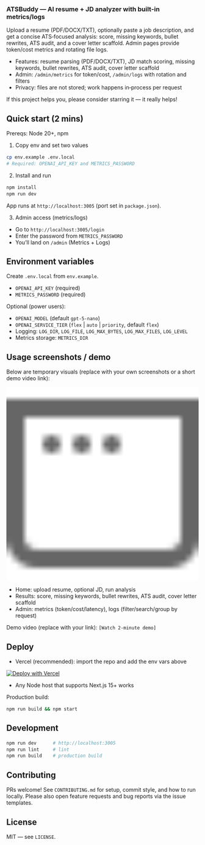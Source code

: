### ATSBuddy — AI resume + JD analyzer with built‑in metrics/logs

Upload a resume (PDF/DOCX/TXT), optionally paste a job description, and get a concise ATS‑focused analysis: score, missing keywords, bullet rewrites, ATS audit, and a cover letter scaffold. Admin pages provide token/cost metrics and rotating file logs.

- Features: resume parsing (PDF/DOCX/TXT), JD match scoring, missing keywords, bullet rewrites, ATS audit, cover letter scaffold
- Admin: `/admin/metrics` for token/cost, `/admin/logs` with rotation and filters
- Privacy: files are not stored; work happens in‑process per request

If this project helps you, please consider starring it — it really helps!

## Quick start (2 mins)

Prereqs: Node 20+, npm

1) Copy env and set two values

```bash
cp env.example .env.local
# Required: OPENAI_API_KEY and METRICS_PASSWORD
```

2) Install and run

```bash
npm install
npm run dev
```

App runs at `http://localhost:3005` (port set in `package.json`).

3) Admin access (metrics/logs)

- Go to `http://localhost:3005/login`
- Enter the password from `METRICS_PASSWORD`
- You’ll land on `/admin` (Metrics + Logs)

## Environment variables
Create `.env.local` from `env.example`.

- `OPENAI_API_KEY` (required)
- `METRICS_PASSWORD` (required)

Optional (power users):
- `OPENAI_MODEL` (default `gpt-5-nano`)
- `OPENAI_SERVICE_TIER` (`flex` | `auto` | `priority`, default `flex`)
- Logging: `LOG_DIR`, `LOG_FILE`, `LOG_MAX_BYTES`, `LOG_MAX_FILES`, `LOG_LEVEL`
- Metrics storage: `METRICS_DIR`

## Usage screenshots / demo

Below are temporary visuals (replace with your own screenshots or a short demo video link):

<img src="public/window.svg" alt="ATSBuddy UI" width="720" />

- Home: upload resume, optional JD, run analysis
- Results: score, missing keywords, bullet rewrites, ATS audit, cover letter scaffold
- Admin: metrics (token/cost/latency), logs (filter/search/group by request)

Demo video (replace with your link): `[Watch 2‑minute demo]`

## Deploy

- Vercel (recommended): import the repo and add the env vars above

[![Deploy with Vercel](https://vercel.com/button)](https://vercel.com/new/import?s=https%3A%2F%2Fgithub.com%2F&hasTrialAvailable=1)
- Any Node host that supports Next.js 15+ works

Production build:

```bash
npm run build && npm start
```

## Development

```bash
npm run dev      # http://localhost:3005
npm run lint     # lint
npm run build    # production build
```

## Contributing

PRs welcome! See `CONTRIBUTING.md` for setup, commit style, and how to run locally. Please also open feature requests and bug reports via the issue templates.

## License

MIT — see `LICENSE`.
